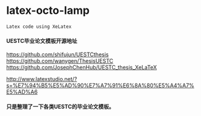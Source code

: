 # latex-octo-lamp
`Latex code using XeLatex`


#### UESTC毕业论文模板开源地址 

https://github.com/shifujun/UESTCthesis  
https://github.com/wanygen/ThesisUESTC  
https://github.com/JosephChenHub/UESTC_thesis_XeLaTeX  

http://www.latexstudio.net/?s=%E7%94%B5%E5%AD%90%E7%A7%91%E6%8A%80%E5%A4%A7%E5%AD%A6  


#### 只是整理了一下各类UESTC的毕业论文模板。

